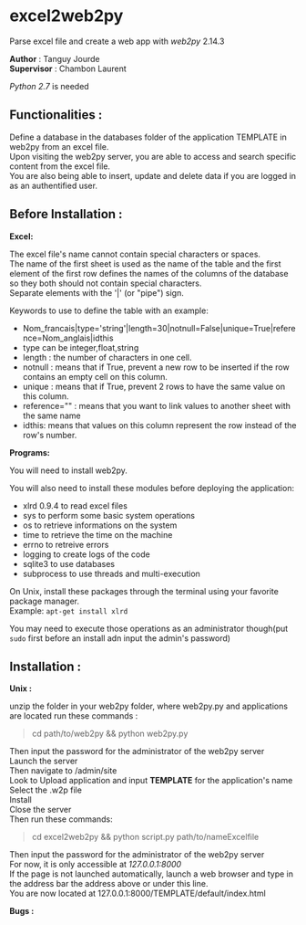 # excel2web2py
Parse excel file and create a web app with _web2py_ 2.14.3

__Author__ : Tanguy Jourde  
__Supervisor__ : Chambon Laurent

_Python 2.7_ is needed

Functionalities :
----------------
Define a database in the databases folder of the application TEMPLATE in web2py from an excel file.  
Upon visiting the web2py server, you are able to access and search specific content from the excel file.  
You are also being able to insert, update and delete data if you are logged in as an authentified user.

Before Installation :
---------------------

__Excel:__

The excel file's name cannot contain special characters or spaces.  
The name of the first sheet is used as the name of the table and the first element of the first row defines the names of the columns of the database so they both should not contain special characters.  
Separate elements with the '|' (or "pipe") sign. 

Keywords to use to define the table with an example:
- Nom_francais|type='string'|length=30|notnull=False|unique=True|reference=Nom_anglais|idthis
- type can be integer,float,string
- length : the number of characters in one cell.
- notnull : means that if True, prevent a new row to be inserted if the row contains an empty cell on this column.
- unique : means that if True, prevent 2 rows to have the same value on this column.
- reference="" : means that you want to link values to another sheet with the same name
- idthis: means that values on this column represent the row instead of the row's number.

__Programs:__

You will need to install web2py.

You will also need to install these modules before deploying the application:
- xlrd 0.9.4 to read excel files
- sys to perform some basic system operations
- os to retrieve informations on the system
- time to retrieve the time on the machine
- errno to retreive errors
- logging to create logs of the code
- sqlite3 to use databases
- subprocess to use threads and multi-execution

On Unix, install these packages through the terminal using your favorite package manager.  
Example: `apt-get install xlrd`

You may need to execute those operations as an administrator though(put `sudo` first before an install adn input the admin's password)

Installation :
--------------
__Unix :__ 

unzip the folder in your web2py folder, where web2py.py and applications are located
run these commands : 
> cd path/to/web2py && python web2py.py

Then input the password for the administrator of the web2py server  
Launch the server  
Then navigate to /admin/site  
Look to Upload application and input __TEMPLATE__ for the application's name  
Select the .w2p file  
Install  
Close the server  
Then run these commands:
> cd excel2web2py && python script.py path/to/nameExcelfile

Then input the password for the administrator of the web2py server  
For now, it is only accessible at _127.0.0.1:8000_  
If the page is not launched automatically, launch a web browser and type in the address bar the address above or under this line.  
You are now located at 127.0.0.1:8000/TEMPLATE/default/index.html

__Bugs :__


